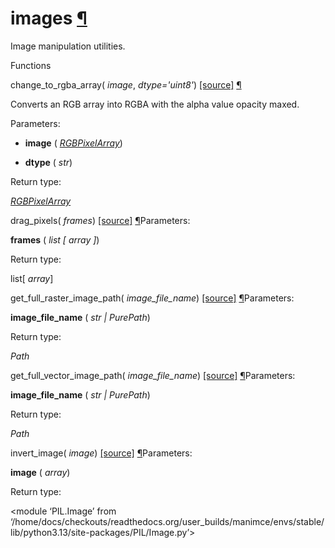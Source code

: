 # images [¶](https://docs.manim.community/en/stable/reference/manim.utils.images.html\#module-manim.utils.images "Link to this heading")

Image manipulation utilities.

Functions

change\_to\_rgba\_array( _image_, _dtype='uint8'_) [\[source\]](https://docs.manim.community/en/stable/_modules/manim/utils/images.html#change_to_rgba_array) [¶](https://docs.manim.community/en/stable/reference/manim.utils.images.html#manim.utils.images.change_to_rgba_array "Link to this definition")

Converts an RGB array into RGBA with the alpha value opacity maxed.

Parameters:

- **image** ( [_RGBPixelArray_](https://docs.manim.community/en/stable/reference/manim.typing.html#manim.typing.RGBPixelArray "manim.typing.RGBPixelArray"))

- **dtype** ( _str_)


Return type:

[_RGBPixelArray_](https://docs.manim.community/en/stable/reference/manim.typing.html#manim.typing.RGBPixelArray "manim.typing.RGBPixelArray")

drag\_pixels( _frames_) [\[source\]](https://docs.manim.community/en/stable/_modules/manim/utils/images.html#drag_pixels) [¶](https://docs.manim.community/en/stable/reference/manim.utils.images.html#manim.utils.images.drag_pixels "Link to this definition")Parameters:

**frames** ( _list_ _\[_ _array_ _\]_)

Return type:

list\[ _array_\]

get\_full\_raster\_image\_path( _image\_file\_name_) [\[source\]](https://docs.manim.community/en/stable/_modules/manim/utils/images.html#get_full_raster_image_path) [¶](https://docs.manim.community/en/stable/reference/manim.utils.images.html#manim.utils.images.get_full_raster_image_path "Link to this definition")Parameters:

**image\_file\_name** ( _str_ _\|_ _PurePath_)

Return type:

_Path_

get\_full\_vector\_image\_path( _image\_file\_name_) [\[source\]](https://docs.manim.community/en/stable/_modules/manim/utils/images.html#get_full_vector_image_path) [¶](https://docs.manim.community/en/stable/reference/manim.utils.images.html#manim.utils.images.get_full_vector_image_path "Link to this definition")Parameters:

**image\_file\_name** ( _str_ _\|_ _PurePath_)

Return type:

_Path_

invert\_image( _image_) [\[source\]](https://docs.manim.community/en/stable/_modules/manim/utils/images.html#invert_image) [¶](https://docs.manim.community/en/stable/reference/manim.utils.images.html#manim.utils.images.invert_image "Link to this definition")Parameters:

**image** ( _array_)

Return type:

<module ‘PIL.Image’ from ‘/home/docs/checkouts/readthedocs.org/user\_builds/manimce/envs/stable/lib/python3.13/site-packages/PIL/Image.py’>